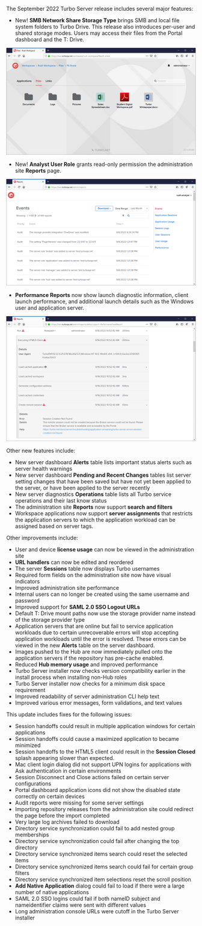 The September 2022 Turbo Server release includes several major features:

- New! **SMB Network Share Storage Type** brings SMB and local file system folders to Turbo Drive. This release also introduces per-user and shared storage modes. Users may access their files from the Portal dashboard and the T: Drive.

![File System Storage](/images/filesystem-storage.png)
- New! **Analyst User Role** grants read-only permission the administration site **Reports** page.

![Analyst View](/images/analyst-view2.png)
- **Performance Reports** now show launch diagnostic information, client launch performance, and additional launch details such as the Windows user and application server.

![Reports Error Expanded](/images/reports-error-expanded2.png)

Other new features include:

- New server dashboard **Alerts** table lists important status alerts such as server health warnings
- New server dashboard **Pending and Recent Changes** tables list server setting changes that have been saved but have not yet been applied to the server, or have been applied to the server recently
- New server diagnostics **Operations** table lists all Turbo service operations and their last know status
- The administration site **Reports** now support **search and filters**
- Workspace applications now support **server assignments** that restricts the application servers to which the application workload can be assigned based on server tags.



Other improvements include:

- User and device **license usage** can now be viewed in the administration site
- **URL handlers** can now be edited and reordered
- The server **Sessions** table now displays Turbo usernames
- Required form fields on the administration site now have visual indicators
- Improved administration site performance
- Internal users can no longer be created using the same username and password
- Improved support for **SAML 2.0 SSO Logout URLs**
- Default T: Drive mount paths now use the storage provider name instead of the storage provider type
- Application servers that are online but fail to service application workloads due to certain unrecoverable errors will stop accepting application workloads until the error is resolved. These errors can be viewed in the new **Alerts** table on the server dashboard.
- Images pushed to the Hub are now immediately pulled onto the application servers if the repository has pre-cache enabled.
- Reduced **Hub memory usage** and improved performance
- Turbo Server installer now checks version compatibility earlier in the install process when installing non-Hub roles
- Turbo Server installer now checks for a minimum disk space requirement
- Improved readability of server administration CLI help text
- Improved various error messages, form validations, and text values



This update includes fixes for the following issues:

- Session handoffs could result in multiple application windows for certain applications
- Session handoffs could cause a maximized application to became minimized
- Session handoffs to the HTML5 client could result in the **Session Closed** splash appearing slower than expected.
- Mac client login dialog did not support UPN logins for applications with Ask authentication in certain environments
- Session Disconnect and Close actions failed on certain server configurations
- Portal dashboard application icons did not show the disabled state correctly on certain devices
- Audit reports were missing for some server settings
- Importing repository releases from the administration site could redirect the page before the import completed
- Very large log archives failed to download
- Directory service synchronization could fail to add nested group memberships
- Directory service synchronization could fail after changing the top directory
- Directory service synchronized items search could reset the selected items
- Directory service synchronized items search could fail for certain group filters
- Directory service synchronized item selections reset the scroll position
- **Add Native Application** dialog could fail to load if there were a large number of native applications
- SAML 2.0 SSO logins could fail if both nameID subject and nameidentifier claims were sent with different values
- Long administration console URLs were cutoff in the Turbo Server installer



